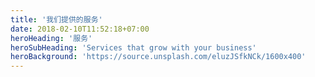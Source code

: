 ```yaml
---
title: '我们提供的服务'
date: 2018-02-10T11:52:18+07:00
heroHeading: '服务'
heroSubHeading: 'Services that grow with your business'
heroBackground: 'https://source.unsplash.com/eluzJSfkNCk/1600x400'
---
```

